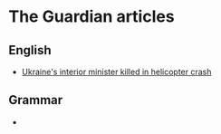 # The Guardian articles

## English
- [Ukraine's interior minister killed in helicopter crash](/articles/en/ukraine_interior_minister_killed_in_helicopter_crash_brovary_kyiv.md)

## Grammar
- []()
